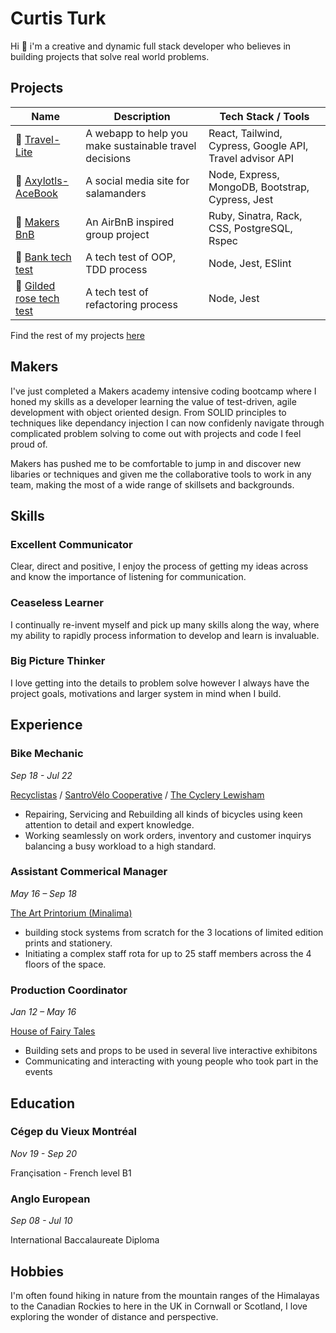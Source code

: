 # Curtis Turk

Hi 👋 i'm a creative and dynamic full stack developer who believes in building projects that solve real world problems.

## Projects

| Name | Description | Tech Stack / Tools |
| ------------------------------- | ---------------------------- | ------------------------------ |
| 🚆 [Travel-Lite](https://github.com/Curtis-Turk/Travel-lite) | A webapp to help you make sustainable travel decisions | React, Tailwind, Cypress, Google API, Travel advisor API |
| 🦎 [Axylotls-AceBook](https://github.com/Curtis-Turk/the-axylotls-acebook)| A social media site for salamanders | Node, Express, MongoDB, Bootstrap, Cypress, Jest |
| 🏡 [Makers BnB](https://github.com/Curtis-Turk/makersbnb-ruby-seed) | An AirBnB inspired group project | Ruby, Sinatra, Rack, CSS, PostgreSQL, Rspec |
| 🏦 [Bank tech test](https://github.com/Curtis-Turk/tech_tests/tree/main/bank) | A tech test of OOP, TDD process | Node, Jest, ESlint |
| 🎁 [Gilded rose tech test](https://github.com/Curtis-Turk/tech_tests/tree/main/gilded-rose) | A tech test of refactoring process | Node, Jest |

Find the rest of my projects [here](https://github.com/Curtis-Turk)

## Makers

I've just completed a Makers academy intensive coding bootcamp where I honed my skills as a developer learning the value of test-driven, agile development with object oriented design. From SOLID principles to techniques like dependancy injection I can now confidenly navigate through complicated problem solving to come out with projects and code I feel proud of.

Makers has pushed me to be comfortable to jump in and discover new libaries or techniques and given me the collaborative tools to work in any team, making the most of a wide range of skillsets and backgrounds.

## Skills 

### Excellent Communicator

Clear, direct and positive, I enjoy the process of getting my ideas across and know the importance of listening for communication.

### Ceaseless Learner

I continually re-invent myself and pick up many skills along the way, where my ability to rapidly process information to develop and learn is invaluable.

### Big Picture Thinker

I love getting into the details to problem solve however I always have the project goals, motivations and larger system in mind when I build.

## Experience

### Bike Mechanic
*Sep 18 - Jul 22*

[Recyclistas](https://recyclistas.ca/) / [SantroVélo Cooperative](https://santropolroulant.org/en/what-is-the-roulant/collectives/santrovelo/) / [The Cyclery Lewisham](https://www.thecyclerylewisham.com/)

- Repairing, Servicing and Rebuilding all kinds of bicycles using keen attention to detail and expert knowledge.
- Working seamlessly on work orders, inventory and customer inquirys balancing a busy workload to a high standard.

### Assistant Commerical Manager
*May 16 – Sep 18*

[The Art Printorium (Minalima)](https://minalima.com/)

- building stock systems from scratch for the 3 locations of limited edition prints and stationery.
- Initiating a complex staff rota for up to 25 staff members across the 4 floors of the space.

### Production Coordinator
*Jan 12 – May 16*

[House of Fairy Tales](http://houseoffairytales.org/)

- Building sets and props to be used in several live interactive exhibitons
- Communicating and interacting with young people who took part in the events

## Education

### Cégep du Vieux Montréal
*Nov 19 - Sep 20*

Françisation - French level B1 

### Anglo European 
*Sep 08 - Jul 10*

International Baccalaureate Diploma

## Hobbies

I'm often found hiking in nature from the mountain ranges of the Himalayas to the Canadian Rockies to here in the UK in Cornwall or Scotland, I love exploring the wonder of distance and perspective.





